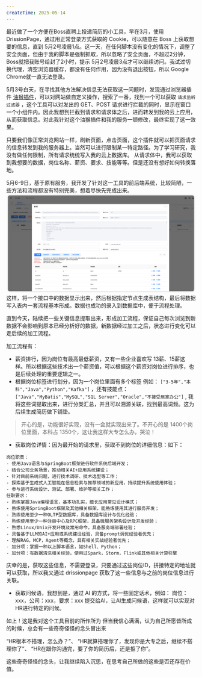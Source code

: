 ```yaml
---
createTime: 2025-05-14
---
```

最近做了一个方便在Boss直聘上投递简历的小工具，早在3月，使用 DrissionPage，通过用正常登录方式获取的 Cookie，可以随意在 Boss 上获取想要的信息，直到 5月2号凌晨1点。这一天，在任何脚本没有变化的情况下，调整了安全页面，但由于我的脚本是强制抓取，所以忽略了安全页面，不超过2分钟， Boss就把我账号给封了2小时，提示 5月2号凌晨3点才可以继续访问。我试过切换代理，清空浏览器缓存，都没有任何作用，因为没有退出按钮，所以 Google Chrome就一直无法登录。

5月3号白天，在寻找其他方法解决信息无法获取这一问题时，发现通过浏览器插件 [油猴插件](http://tampermonkey.net/)，可以对网站做自定义操作，搜索了一番，找到一个可以获取 `请求监听过滤器` ，这个工具可以对发出的 GET、POST 请求进行拦截的同时，显示在窗口一个小组件内。因此我想到拦截到请求和请求体之后，进而转发到我的云上应用，从而获取信息。对此我针对这个油猴插件和我的服务一顿修改，最终实现了这一效果。

只要我们像正常浏览网站一样，刷新页面，点击页面，这个插件就可以把页面请求的信息转发到我的服务器上。当然可以进行限制某一特定路径。为了学习研究，我没有做任何限制，所有请求统统写入我的云上数据库。
从请求体中，我可以获取到我想要的数据，岗位名称、薪资、要求、技能等等。但是还没有想好如何转换落地。

5月6-9日，基于原有服务，我开发了针对这一工具的前后端系统，比较简陋，一些方法和流程都没有特别完美，想着尽快先完成出来。
![](images/Pasted%20image%2020250514161108.png)
这样，将一个接口中的数据显示出来，然后根据指定节点生成表结构，最后将数据写入表内一套流程基本形成。数据也成功的录入到数据库中，便于流程处理。

直到今天，陆续把一些关键信息提取出来，形成加工流程，保证自己每次浏览到新数据不会影响到原本已经分析好的数据，新数据经过加工之后，状态进行变化可以走后续的加工流程。

加工流程有：
+ 薪资排行，因为岗位有最高最低薪资，又有一些企业喜欢写 13薪、15薪这样。所以根据这些技术出一个薪资值，可以根据这个薪资对岗位进行排序，也是后续处理的重要逻辑之一。
+ 根据岗位标签进行划分，因为一个岗位里面有多个标签 例如： `["3-5年","本科","Java","Python","Kafka"]` ，还有技能点：`["Java","MyBatis","MySQL","SQL Server","Oracle","不接受居家办公"]`  , 我将这些词提取出来，进行分类汇总，并且可以溯源关联，找到最高词频。这为后续生成简历做下铺垫。

> 开心的是，功能很好实现，没有一会就实现出来了。不开心的是 1400个岗位里面，本科占 1350个，这让我这样大专怎么办，哭泣！

+ 获取岗位详情：因为最开始的请求里，获取不到岗位的详细信息：如下：
```
岗位职责：
- 使用Java语言与SpringBoot框架进行软件系统后端开发；
- 结合公司业务场景，推动相关AI+应用系统建设；
- 针对目前系统问题，进行技术调研、技术选型等工作；
- 探索基于生成式人工智能在信息检索与推荐领域的新应用，持续提升系统使用体验；
- 参与进行系统设计、测试、部署、维护等相关工作；
任职要求：
- 熟练掌握Java编程语言，基本功扎实，擅长应用常见设计模式；
- 熟练使用SpringBoot框架及其他相关框架，能熟练使用其进行服务开发；
- 熟练使用至少一种OLTP型数据库，具备数据库设计与优化经验；
- 熟练使用至少一种注册中心及RPC框架，具备微服务架构设计及开发经验；
- 熟悉Linux/Unix开发环境及常用命令，具备服务端部署经验；
- 具备基于LLM的AI+应用或系统建设经验，具备prompt调优经验者优先；
- 理解RAG，MCP，Agent等概念，具有相关实战经验者优先；
- 加分项：掌握一种以上脚本语言，如Shell、Python；
- 加分项：有数据清洗相关经验，使用过Spark，Storm，Flink或其他相关计算引擎
```

庆幸的是，获取这些信息，不需要登录，只要通过这些岗位ID，拼接特定的地址就可以获取，所以我又通过 drissionpage 获取了这一些信息与之前的岗位信息进行关联。

+ 获取问候语，我想到是，通过 AI 的方式，将一些固定话术，例如： 岗位：xxx，公司：xxx，要求：xxx 提交给AI，让AI生成问候语，这样就可以实现对HR进行特定的问候。

如上！这是我对这个工具目前的所作所为
但当我信心满满，认为自己所愿皆所成的时候，总会有一些奇奇怪怪的念头冒出来

“HR根本不搭理，怎么办？”、
“HR就算搭理你了，发现你是大专之后，继续不搭理你了”、
“HR在跟你沟通完，要了你的简历后，还是拒了你”。

这些奇奇怪怪的念头，让我继续陷入沉思，在思考自己所做的这些是否还存在价值。